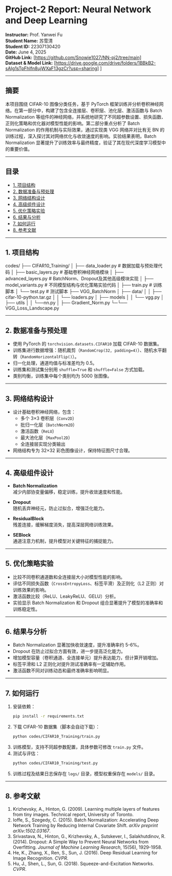 # Project-2 Report: Neural Network and Deep Learning

**Instructor:** Prof. Yanwei Fu  
**Student Name:** 苏雪清  
**Student ID:** 22307130420  
**Date:** June 4, 2025  
**GitHub Link:** [https://github.com/Snowie1027/NN-pj2/tree/main]  
**Dataset & Model Link:** [https://drive.google.com/drive/folders/1BBkB2-sAIg1sTpFhIfn8ujWXaF13gzCr?usp=sharing]
]  

---

## 摘要

本项目围绕 CIFAR-10 图像分类任务，基于 PyTorch 框架训练并分析卷积神经网络。在第一部分中，构建了包含全连接层、卷积层、池化层、激活函数与 Batch Normalization 等组件的神经网络，并系统地研究了不同超参数设置、损失函数、正则化策略和优化器对模型性能的影响。第二部分重点分析了 Batch Normalization 的作用机制与实际效果，通过实现类 VGG 网络并对比有无 BN 的训练过程，深入探讨其对网络优化与收敛速度的影响。实验结果表明，Batch Normalization 显著提升了训练效率与最终精度，验证了其在现代深度学习模型中的重要价值。

---

## 目录

- [1. 项目结构](#1-项目结构)  
- [2. 数据准备与预处理](#2-数据准备与预处理)  
- [3. 网络结构设计](#3-网络结构设计)  
- [4. 高级组件设计](#4-高级组件设计)  
- [5. 优化策略实验](#5-优化策略实验)  
- [6. 结果与分析](#6-结果与分析)  
- [7. 如何运行](#7-如何运行)  
- [8. 参考文献](#8-参考文献)  

---

## 1. 项目结构

codes/
├── CIFAR10_Training/
│ ├── data_loader.py # 数据加载与预处理代码
│ ├── basic_layers.py # 基础卷积神经网络模块
│ ├── advanced_layers.py # BatchNorm、Dropout及其他高级模块实现
│ ├── model_variants.py # 不同模型结构与优化策略实验代码
│ ├── train.py # 训练脚本
│ └── test.py # 测试脚本
├── VGG_BatchNorm
│ ├── data/
│ │ ├── cifar-10-python.tar.gz
│ │ └── loaders.py
│ ├── models
│ │ └── vgg.py
│ ├── utils
│ │ └──nn.py
│ ├── Gradient_Norm.py
└─└── VGG_Loss_Landscape.py


---

## 2. 数据准备与预处理

- 使用 PyTorch 的 `torchvision.datasets.CIFAR10` 加载 CIFAR-10 数据集。
- 训练集进行数据增强：随机裁剪（`RandomCrop(32, padding=4)`）、随机水平翻转（`RandomHorizontalFlip()`）。
- 归一化处理，通道均值与标准差均为 0.5。
- 训练集和测试集分别用 `shuffle=True` 和 `shuffle=False` 方式加载。
- 类别均衡，训练集中每个类别均为 5000 张图像。

---

## 3. 网络结构设计

- 设计基础卷积神经网络，包含：
  - 多个 3×3 卷积层（`Conv2D`）
  - 批归一化层（`BatchNorm2D`）
  - 激活函数（`ReLU`）
  - 最大池化层（`MaxPool2D`）
  - 全连接层实现分类输出
- 网络结构专为 32×32 彩色图像设计，保持特征图尺寸合理。

---

## 4. 高级组件设计

- **Batch Normalization**  
  减少内部协变量偏移，稳定训练，提升收敛速度和性能。
  
- **Dropout**  
  随机丢弃神经元，防止过拟合，增强泛化能力。
  
- **ResidualBlock**  
  残差连接，缓解梯度消失，提高深层网络训练效果。
  
- **SEBlock**  
  通道注意力机制，提升模型对关键特征的捕捉能力。

---

## 5. 优化策略实验

- 比较不同卷积通道数和全连接层大小对模型性能的影响。
- 评估不同损失函数（`CrossEntropyLoss`、标签平滑）及正则化（L2 正则）对训练效果的影响。
- 激活函数比较（ReLU、LeakyReLU、GELU）分析。
- 实验显示 Batch Normalization 和 Dropout 组合显著提升了模型的准确率和训练稳定性。

---

## 6. 结果与分析

- Batch Normalization 显著加快收敛速度，提升准确率约 5-6%。
- Dropout 在防止过拟合方面有效，进一步提高泛化能力。
- 增加模型容量（卷积通道、全连接单元）提升表达能力，但计算开销增加。
- 标签平滑和 L2 正则化对提升测试准确率有一定辅助作用。
- 激活函数不同对训练动态和最终准确率影响明显。

---

## 7. 如何运行

1. 安装依赖：
    ```bash
    pip install -r requirements.txt
    ```
2. 下载 CIFAR-10 数据集（脚本会自动下载）：
    ```bash
    python codes/CIFAR10_Training/train.py
    ```
3. 训练模型，支持不同超参数配置，具体参数可修改 `train.py` 文件。
4. 测试与评估：
    ```bash
    python codes/CIFAR10_Training/test.py
    ```
5. 训练过程及结果日志保存在 `logs/` 目录，模型权重保存在 `models/` 目录。

---

## 8. 参考文献

1. Krizhevsky, A., Hinton, G. (2009). Learning multiple layers of features from tiny images. Technical report, University of Toronto.  
2. Ioffe, S., Szegedy, C. (2015). Batch Normalization: Accelerating Deep Network Training by Reducing Internal Covariate Shift. *arXiv preprint arXiv:1502.03167*.  
3. Srivastava, N., Hinton, G., Krizhevsky, A., Sutskever, I., Salakhutdinov, R. (2014). Dropout: A Simple Way to Prevent Neural Networks from Overfitting. *Journal of Machine Learning Research*, 15(56), 1929-1958.  
4. He, K., Zhang, X., Ren, S., Sun, J. (2016). Deep Residual Learning for Image Recognition. *CVPR*.  
5. Hu, J., Shen, L., Sun, G. (2018). Squeeze-and-Excitation Networks. *CVPR*.
